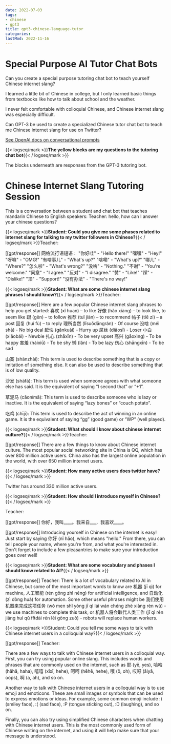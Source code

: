 ```yaml
---
date: 2022-07-03
tags:
- chinese
- gpt3
title: gpt3-chinese-language-tutor
categories:
lastMod: 2022-11-16
---
```

# Special Purpose AI Tutor Chat Bots

Can you create a special purpose tutoring chat bot to teach yourself Chinese internet slang?

I learned a little bit of Chinese in college, but I only learned basic things from textbooks like how to talk about school and the weather.

I never felt comfortable with colloquial Chinese, and Chinese internet slang was especially difficult.

Can GPT-3 be used to create a specialized Chinese tutor chat bot to teach me Chinese internet slang for use on Twitter?

[See OpenAI docs on conversational prompts](https://beta.openai.com/docs/guides/completion/conversation)

{{< logseq/mark >}}**The yellow blocks are my questions to the tutoring chat bot**{{< / logseq/mark >}}

The blocks underneath are responses from the GPT-3 tutoring bot.

# Chinese Internet Slang Tutoring Session

This is a conversation between a student and chat bot that teaches mandarin Chinese to English speakers:
Teacher: hello, how can I answer your chinese questions?

{{< logseq/mark >}}**Student: Could you give me some phases related to internet slang for talking to my twitter followers in Chinese?**{{< / logseq/mark >}}Teacher:

[[gpt/response]] 网络流行语短语：
"你好哇" - "Hello there!"
"嘿嘿" - "Hey!"
"呀嘛" - "OMG!"
"有啥事儿" - "What's up?"
"啥嘞" - "What's up?"
"哪儿" - "Where?"
"怎么啦" - "What's wrong?"
"没啥" - "Nothing."
"不谢" - "You're welcome."
"同意" - "I agree."
"反对" - "I disagree."
"赞" - "Like!"
"踩" - "Dislike!"
"顶" - "Support!"
"没有办法" - "There's no way!"

{{< logseq/mark >}}**Student: What are some chinese internet slang phrases I should know?**{{< / logseq/mark >}}Teacher:

[[gpt/response]] Here are a few popular Chinese internet slang phrases to help you get started:
喜欢 (xǐ huan) – to like
好像 (hǎo xiàng) – to look like, to seem like
跟 (gēn) – to follow
推荐 (tuī jiàn) – to recommend
帖子 (tiě zi) – a post
回复 (huí fù) – to reply
理所当然 (lǐsuǒdāngrán) - Of course
没啥 (méi shā) - No big deal
赶快 (gǎnkuài) - Hurry up
屌丝 (diǎosī) - Loser
小白 (xiǎobái) - Newbie
扎心 (zhāxīn) - To be very upset
高兴 (gāoxìng) - To be happy
害羞 (hàixiū) - To be shy
懒 (lǎn) - To be lazy
伤心 (shāngxīn) - To be sad

山寨 (shānzhài): This term is used to describe something that is a copy or imitation of something else. It can also be used to describe something that is of low quality.

沙发 (shāfā): This term is used when someone agrees with what someone else has said. It is the equivalent of saying “I second that” or “+1”.

草泥马 (cǎonímǎ): This term is used to describe someone who is lazy or inactive. It is the equivalent of saying “lazy bones” or “couch potato”.

吃鸡 (chījī): This term is used to describe the act of winning in an online game. It is the equivalent of saying “gg” (good game) or “WP” (well played).

{{< logseq/mark >}}**Student: What should I know about chinese internet culture?**{{< / logseq/mark >}}Teacher:

[[gpt/response]] There are a few things to know about Chinese internet culture. The most popular social networking site in China is QQ, which has over 800 million active users. China also has the largest online population in the world, with over 650 million internet users.

{{< logseq/mark >}}**Student: How many active users does twitter have?**{{< / logseq/mark >}}

Twitter has around 330 million active users.

{{< logseq/mark >}}**Student: How should I introduce myself in Chinese?**{{< / logseq/mark >}}

Teacher:

[[gpt/response]] 你好，我叫____。我来自___，我喜欢____。

[[gpt/response]] Introducing yourself in Chinese on the internet is easy! Just start by saying 你好 (nǐ hǎo), which means "hello." From there, you can tell people your name, where you're from, and what you're interested in. Don't forget to include a few pleasantries to make sure your introduction goes over well!

{{< logseq/mark >}}**Student: What are some vocabulary and phases I should know related to AI?**{{< / logseq/mark >}}

[[gpt/response]] Teacher:
There is a lot of vocabulary related to AI in Chinese, but some of the most important words to know are 机器 (jī qì) for machine, 人工智能 (rén gōng zhì néng) for artificial intelligence, and 自动化 (zì dòng huà) for automation. Some other useful phrases might be 我们使用机器来完成这项任务 (wǒ men shǐ yòng jī qì lái wán chéng zhè xiàng rèn wù) - we use machines to complete this task, or 机器人将会取代人类工作 (jī qì rén jiāng huì qǔ fftdài rén lèi gōng zuò) - robots will replace human workers.

{{< logseq/mark >}}Student: Could you tell me some ways to talk with Chinese internet users in a colloquial way?{{< / logseq/mark >}}

[[gpt/response]] Teacher:

There are a few ways to talk with Chinese internet users in a colloquial way. First, you can try using popular online slang. This includes words and phrases that are commonly used on the internet, such as 耶 (yē, yes), 哈哈 (hāhā, haha), 嘻嘻 (xīxī, hehe), 呵呵 (hēhē, hehe), 哦 (ō, oh), 哎呀 (āiyā, oops), 啊 (a, ah), and so on.

Another way to talk with Chinese internet users in a colloquial way is to use emoji and emoticons. These are small images or symbols that can be used to express emotions or ideas. For example, some common emoji include :) (smiley face), :( (sad face), :P (tongue sticking out), :D (laughing), and so on.

Finally, you can also try using simplified Chinese characters when chatting with Chinese internet users. This is the most commonly used form of Chinese writing on the internet, and using it will help make sure that your message is understood.
